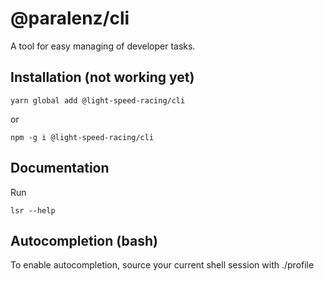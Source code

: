 # @paralenz/cli
A tool for easy managing of developer tasks.

## Installation (not working yet)
`yarn global add @light-speed-racing/cli`

or

`npm -g i @light-speed-racing/cli`


## Documentation
Run

`lsr --help`


## Autocompletion (bash)

To enable autocompletion, source your current shell session with ./profile
